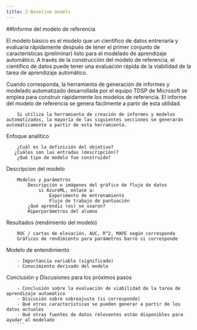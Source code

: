 ```yaml
---
title: 2-Baseline models
---
```


##Informe del modelo de referencia

El modelo básico es el modelo que un científico de datos entrenaría y evaluaría rápidamente después de tener el primer conjunto de características (preliminar) listo para el modelado de aprendizaje automático. A través de la construcción del modelo de referencia, el científico de datos puede tener una evaluación rápida de la viabilidad de la tarea de aprendizaje automático.

Cuando corresponda, la herramienta de generación de informes y modelado automatizado desarrollada por el equipo TDSP de Microsoft se emplea para construir rápidamente los modelos de referencia. El informe del modelo de referencia se genera fácilmente a partir de esta utilidad.

```
    Si utiliza la herramienta de creación de informes y modelos automatizados, la mayoría de las siguientes secciones se generarán automáticamente a partir de esta herramienta.
```

Enfoque analítico
```
    ¿Cuál es la definición del objetivo?
   ¿Cuáles son las entradas (descripción)?
    ¿Qué tipo de modelo fue construido?
```

Descripcion del modelo
```
    Modelos y parámetros
        Descripción o imágenes del gráfico de flujo de datos
            si AzureML, enlace a:
                Experimento de entrenamiento
                Flujo de trabajo de puntuación
        ¿Qué aprendiz (es) se usaron?
        Hiperparámetros del alumno
```

Resultados (rendimiento del modelo)
```
    ROC / cartas de elevación, AUC, R^2, MAPE según corresponda
    Gráficos de rendimiento para parámetros barre si corresponde
```

Modelo de entendimiento
```
    - Importancia variable (significado)
    - Conocimiento derivado del modelo
```

Conclusión y Discusiones para los próximos pasos
```
    - Conclusión sobre la evaluación de viabilidad de la tarea de aprendizaje automático
    - Discusión sobre sobreajuste (si corresponde)
    - Qué otras características se pueden generar a partir de los datos actuales
    - Qué otras fuentes de datos relevantes están disponibles para ayudar al modelado
    ```
